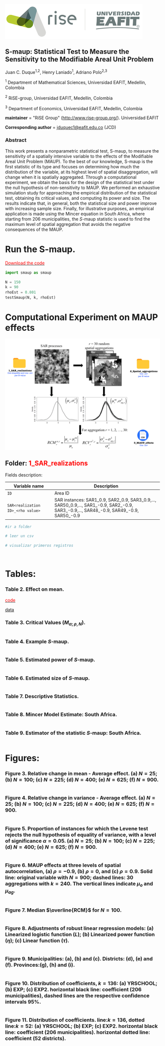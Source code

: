 
<img src="figs/rise_logo.png" alt="Estructura Carpeta" align="center">

## S-maup: Statistical Test to Measure the Sensitivity to the Modifiable Areal Unit Problem


Juan C. Duque<sup>1,2</sup>, Henry Laniado<sup>1</sup>, Adriano Polo<sup>2,3</sup>


<sup>1</sup> Department of Mathematical Sciences, Universidad EAFIT, Medellin, Colombia

<sup>2</sup> RiSE-group, Universidad EAFIT, Medellin, Colombia

<sup>3</sup> Department of Economics, Universidad EAFIT, Medellin, Colombia


__maintainer__ = "RiSE Group"  (http://www.rise-group.org/). Universidad EAFIT

__Corresponding author__ = jduquec1@eafit.edu.co (JCD)

### Abstract 

This work presents a nonparametric statistical test, S-maup, to measure the sensitivity of a spatially intensive variable to the effects of the Modifiable Areal Unit Problem (MAUP). To the best of our knowledge, S-maup is the first statistic of its type and focuses on determining how much the distribution of the variable, at its highest level of spatial disaggregation, will change when it is spatially aggregated.  Through a computational experiment, we obtain the basis for the design of the statistical test under the null hypothesis of non-sensitivity to MAUP.  We performed an exhaustive simulation study for approaching the empirical distribution of the statistical test, obtaining its critical values, and computing its power and size. The results indicate that, in general, both the statistical size and power improve with increasing sample size. Finally, for illustrative purposes, an empirical application is made using the Mincer equation in South Africa, where starting from 206 municipalities, the $S$-maup statistic is used to find the maximum level of spatial aggregation that avoids the negative consequences of the MAUP.

# Run the S-maup.

[<span style="color:red">Download the code</span>](data/results.csv)



```python
import smaup as smaup
```


```python
N = 150
k = 90
rhoEst = 0.801
testSmaup(N, k, rhoEst)
```

# Computational Experiment on MAUP effects

<img src="figs/scheme.png" alt="Estructura Carpeta" align="center">


## Folder: <span style="color:red">1_SAR_realizations</span>

Fields description:

**Variable name** | **Description**
  ----------------- | -------------------------------------------------------------------------
  `ID`       | Area ID
  `SAR<realization ID>_<rho value>`      | SAR instances: SAR1_0.9, SAR2_0.9, SAR3_0.9,..., SAR50_0.9,..., SAR1_-0.9, SAR2_-0.9, SAR3_-0.9,..., SAR48_-0.9, SAR49_-0.9, SAR50_-0.9








```python
#ir a folder
```


```python
# leer un csv
```


```python
# visualizar primeros registros
```


```python

```


```python

```

# Tables:

### Table 2. Effect on mean.

[<span style="color:red">code</span>](data/results.csv)

[data](1_SAR_realizations)

### Table 3. Critical Values ($M_{\alpha;\rho, N}$).


```python

```

### Table 4. Example $S$-maup.


```python

```

### Table 5. Estimated power of $S$-maup.


```python

```

### Table 6. Estimated size of $S$-maup.


```python

```

### Table 7. Descriptive Statistics.


```python

```

### Table 8. Mincer Model Estimate: South Africa.


```python

```

### Table 9. Estimator of the statistic $S$-maup: South Africa.


```python

```

# Figures:

### Figure 3. Relative change in mean - Average effect. (a) $N=25$; (b) $N=100$; (c) $N=225$; (d) $N=400$; (e) $N=625$; (f) $N=900$.


```python

```

### Figure 4. Relative change in variance - Average effect. (a) $N=25$; (b) $N=100$; (c) $N=225$; (d) $N=400$; (e) $N=625$; (f) $N=900$.


```python

```

### Figure 5. Proportion of instances for which the Levene test rejects the null hypothesis of equality of variance, with a level of significance $\alpha=0.05$. (a) $N=25$; (b) $N=100$; (c) $N=225$; (d) $N=400$; (e) $N=625$; (f) $N=900$.    


```python

```

### Figure 6. MAUP effects at three levels of spatial autocorrelation, (a) $\rho=-0.9$, (b) $\rho=0$, and (c) $\rho=0.9$. Solid line: original variable with $N=900$; dashed lines: 30 aggregations with $k=240$. The vertical lines indicate $\mu_{o}$ and $\mu_{ag}$.


```python

```

### Figure 7. Median $\overline{RCM}$ for $N=100$.


```python

```

### Figure 8. Adjustments of robust linear regression models: (a) Linearized logistic function ($L$); (b) Linearized power function ($\eta$); (c) Linear function ($\tau$).


```python

```

### Figure 9. Municipalities: (a), (b) and (c). Districts: (d), (e) and (f). Provinces:(g), (h) and (i).


```python

```

### Figure 10. Distribution of coefficients, $k=136$: (a) YRSCHOOL; (b) EXP; (c) EXP2. horizontal black line: coefficient (206 municipalities), dashed lines are the respective confidence intervals 95\%.


```python

```

### Figure 11. Distribution of coefficients. line:$k=136$, dotted line:$k=52$: (a) YRSCHOOL; (b) EXP; (c) EXP2. horizontal black line: coefficient (206 municipalities). horizontal dotted line: coefficient (52 districts).


```python

```
